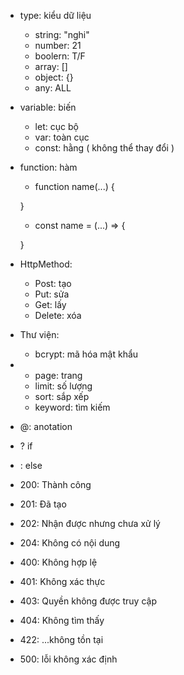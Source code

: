 - type: kiểu dữ liệu

  - string: "nghi"
  - number: 21
  - boolern: T/F
  - array: []
  - object: {}
  - any: ALL

- variable: biến

  - let: cục bộ
  - var: toàn cục
  - const: hằng ( không thể thay đổi )

- function: hàm

  - function name(...) {

  }

  - const name = (...) => {

  }

- HttpMethod:

  - Post: tạo
  - Put: sửa
  - Get: lấy
  - Delete: xóa

- Thư viện:

  - bcrypt: mã hóa mật khẩu

- - page: trang
  - limit: số lượng
  - sort: sắp xếp
  - keyword: tìm kiếm

- @: anotation

- ? if
- : else

- 200: Thành công
- 201: Đã tạo
- 202: Nhận được nhưng chưa xử lý
- 204: Không có nội dung
- 400: Không hợp lệ
- 401: Không xác thực
- 403: Quyền không được truy cập
- 404: Không tìm thấy
- 422: ...không tồn tại
- 500: lỗi không xác định
